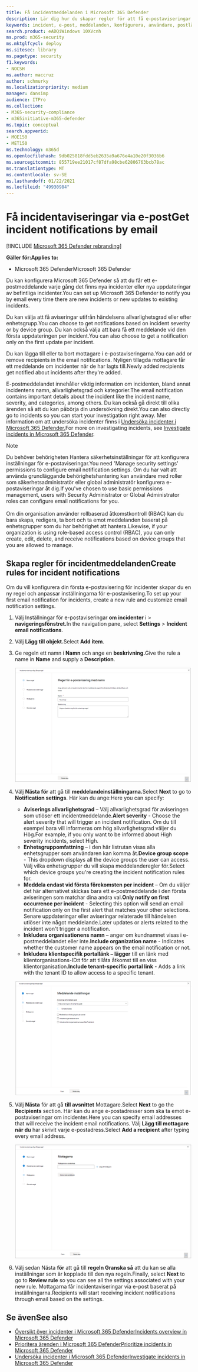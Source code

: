 ```yaml
---
title: Få incidentmeddelanden i Microsoft 365 Defender
description: Lär dig hur du skapar regler för att få e-postaviseringar för incidenter i Microsoft 365 Defender
keywords: incident, e-post, meddelanden, konfigurera, användare, postlåda, e-post, incidenter
search.product: eADQiWindows 10XVcnh
ms.prod: m365-security
ms.mktglfcycl: deploy
ms.sitesec: library
ms.pagetype: security
f1.keywords:
- NOCSH
ms.author: maccruz
author: schmurky
ms.localizationpriority: medium
manager: dansimp
audience: ITPro
ms.collection:
- M365-security-compliance
- m365initiative-m365-defender
ms.topic: conceptual
search.appverid:
- MOE150
- MET150
ms.technology: m365d
ms.openlocfilehash: 9db025818fdd5eb2635a9a676e4a10e20f3036b6
ms.sourcegitcommit: 855719ee21017cf87dfa98cbe62806763bcb78ac
ms.translationtype: MT
ms.contentlocale: sv-SE
ms.lasthandoff: 01/22/2021
ms.locfileid: "49930984"
---
```

# <a name="get-incident-notifications-by-email"></a><span data-ttu-id="57ff8-104">Få incidentaviseringar via e-post</span><span class="sxs-lookup"><span data-stu-id="57ff8-104">Get incident notifications by email</span></span>

[!INCLUDE [Microsoft 365 Defender rebranding](../includes/microsoft-defender.md)]


<span data-ttu-id="57ff8-105">**Gäller för:**</span><span class="sxs-lookup"><span data-stu-id="57ff8-105">**Applies to:**</span></span>
- <span data-ttu-id="57ff8-106">Microsoft 365 Defender</span><span class="sxs-lookup"><span data-stu-id="57ff8-106">Microsoft 365 Defender</span></span>

<span data-ttu-id="57ff8-107">Du kan konfigurera Microsoft 365 Defender så att du får ett e-postmeddelande varje gång det finns nya incidenter eller nya uppdateringar av befintliga incidenter.</span><span class="sxs-lookup"><span data-stu-id="57ff8-107">You can set up Microsoft 365 Defender to notify you by email every time there are new incidents or new updates to existing incidents.</span></span> 

<span data-ttu-id="57ff8-108">Du kan välja att få aviseringar utifrån händelsens allvarlighetsgrad eller efter enhetsgrupp.</span><span class="sxs-lookup"><span data-stu-id="57ff8-108">You can choose to get notifications based on incident severity or by device group.</span></span> <span data-ttu-id="57ff8-109">Du kan också välja att bara få ett meddelande vid den första uppdateringen per incident.</span><span class="sxs-lookup"><span data-stu-id="57ff8-109">You can also choose to get a notification only on the first update per incident.</span></span>

<span data-ttu-id="57ff8-110">Du kan lägga till eller ta bort mottagare i e-postaviseringarna.</span><span class="sxs-lookup"><span data-stu-id="57ff8-110">You can add or remove recipients in the email notifications.</span></span> <span data-ttu-id="57ff8-111">Nyligen tillagda mottagare får ett meddelande om incidenter när de har lagts till.</span><span class="sxs-lookup"><span data-stu-id="57ff8-111">Newly added recipients get notified about incidents after they're added.</span></span> 

<span data-ttu-id="57ff8-112">E-postmeddelandet innehåller viktig information om incidenten, bland annat incidentens namn, allvarlighetsgrad och kategorier.</span><span class="sxs-lookup"><span data-stu-id="57ff8-112">The email notification contains important details about the incident like the incident name, severity, and categories, among others.</span></span> <span data-ttu-id="57ff8-113">Du kan också gå direkt till olika ärenden så att du kan påbörja din undersökning direkt.</span><span class="sxs-lookup"><span data-stu-id="57ff8-113">You can also directly go to incidents so you can start your investigation right away.</span></span> <span data-ttu-id="57ff8-114">Mer information om att undersöka incidenter finns i [Undersöka incidenter i Microsoft 365 Defender.](https://docs.microsoft.com/microsoft-365/security/mtp/investigate-incidents)</span><span class="sxs-lookup"><span data-stu-id="57ff8-114">For more on investigating incidents, see [Investigate incidents in Microsoft 365 Defender](https://docs.microsoft.com/microsoft-365/security/mtp/investigate-incidents).</span></span>

>[!NOTE]
><span data-ttu-id="57ff8-115">Du behöver behörigheten Hantera säkerhetsinställningar för att konfigurera inställningar för e-postaviseringar.</span><span class="sxs-lookup"><span data-stu-id="57ff8-115">You need 'Manage security settings' permissions to configure email notification settings.</span></span> <span data-ttu-id="57ff8-116">Om du har valt att använda grundläggande behörighetshantering kan användare med roller som säkerhetsadministratör eller global administratör konfigurera e-postaviseringar åt dig.</span><span class="sxs-lookup"><span data-stu-id="57ff8-116">If you've chosen to use basic permissions management, users with Security Administrator or Global Administrator roles can configure email notifications for you.</span></span> <br> <br>
<span data-ttu-id="57ff8-117">Om din organisation använder rollbaserad åtkomstkontroll (RBAC) kan du bara skapa, redigera, ta bort och ta emot meddelanden baserat på enhetsgrupper som du har behörighet att hantera.</span><span class="sxs-lookup"><span data-stu-id="57ff8-117">Likewise, if your organization is using role-based access control (RBAC), you can only create, edit, delete, and receive notifications based on device groups that you are allowed to manage.</span></span>

## <a name="create-rules-for-incident-notifications"></a><span data-ttu-id="57ff8-118">Skapa regler för incidentmeddelanden</span><span class="sxs-lookup"><span data-stu-id="57ff8-118">Create rules for incident notifications</span></span>

<span data-ttu-id="57ff8-119">Om du vill konfigurera din första e-postavisering för incidenter skapar du en ny regel och anpassar inställningarna för e-postavisering.</span><span class="sxs-lookup"><span data-stu-id="57ff8-119">To set up your first email notification for incidents, create a new rule and customize email notification settings.</span></span>

1. <span data-ttu-id="57ff8-120">Välj Inställningar för e-postaviseringar **om incidenter** i  >  **navigeringsfönstret.**</span><span class="sxs-lookup"><span data-stu-id="57ff8-120">In the navigation pane, select **Settings** > **Incident email notifications**.</span></span>
2. <span data-ttu-id="57ff8-121">Välj **Lägg till objekt.**</span><span class="sxs-lookup"><span data-stu-id="57ff8-121">Select **Add item**.</span></span>
3. <span data-ttu-id="57ff8-122">Ge regeln ett namn i **Namn** och ange en **beskrivning.**</span><span class="sxs-lookup"><span data-stu-id="57ff8-122">Give the rule a name in **Name** and supply a **Description**.</span></span>

    ![Skapa regelfönster för incidenter som e-postmeddelanden](../../media/incidentemailnotif1.png) 
4. <span data-ttu-id="57ff8-124">Välj **Nästa för** att gå till **meddelandeinställningarna.**</span><span class="sxs-lookup"><span data-stu-id="57ff8-124">Select **Next** to go to **Notification settings**.</span></span> <span data-ttu-id="57ff8-125">Här kan du ange:</span><span class="sxs-lookup"><span data-stu-id="57ff8-125">Here you can specify:</span></span>
    - <span data-ttu-id="57ff8-126">**Aviserings allvarlighetsgrad** – Välj allvarlighetsgrad för aviseringen som utlöser ett incidentmeddelande.</span><span class="sxs-lookup"><span data-stu-id="57ff8-126">**Alert severity** - Choose the alert severity that will trigger an incident notification.</span></span> <span data-ttu-id="57ff8-127">Om du till exempel bara vill informeras om hög allvarlighetsgrad väljer du Hög.</span><span class="sxs-lookup"><span data-stu-id="57ff8-127">For example, if you only want to be informed about High severity incidents, select High.</span></span>
    - <span data-ttu-id="57ff8-128">**Enhetsgruppomfattning** – i den här listrutan visas alla enhetsgrupper som användaren kan komma åt.</span><span class="sxs-lookup"><span data-stu-id="57ff8-128">**Device group scope** - This dropdown displays all the device groups the user can access.</span></span> <span data-ttu-id="57ff8-129">Välj vilka enhetsgrupper du vill skapa meddelanderegler för.</span><span class="sxs-lookup"><span data-stu-id="57ff8-129">Select which device groups you're creating the incident notification rules for.</span></span>
    - <span data-ttu-id="57ff8-130">**Meddela endast vid första förekomsten per incident** – Om du väljer det här alternativet skickas bara ett e-postmeddelande i den första aviseringen som matchar dina andra val.</span><span class="sxs-lookup"><span data-stu-id="57ff8-130">**Only notify on first occurrence per incident** - Selecting this option will send an email notification only on the first alert that matches your other selections.</span></span> <span data-ttu-id="57ff8-131">Senare uppdateringar eller aviseringar relaterade till händelsen utlöser inte något meddelande.</span><span class="sxs-lookup"><span data-stu-id="57ff8-131">Later updates or alerts related to the incident won't trigger a notification.</span></span>
    - <span data-ttu-id="57ff8-132">**Inkludera organisationens namn** – anger om kundnamnet visas i e-postmeddelandet eller inte.</span><span class="sxs-lookup"><span data-stu-id="57ff8-132">**Include organization name** - Indicates whether the customer name appears on the email notification or not.</span></span>
    - <span data-ttu-id="57ff8-133">**Inkludera klientspecifik portallänk – lägger** till en länk med klientorganisations-ID:t för att tillåta åtkomst till en viss klientorganisation.</span><span class="sxs-lookup"><span data-stu-id="57ff8-133">**Include tenant-specific portal link** -  Adds a link with the tenant ID to allow access to a specific tenant.</span></span>
    
    ![Fönstret Notif-inställningar för incident-e-postmeddelanden](../../media/incidentemailnotif2.png)
5. <span data-ttu-id="57ff8-135">Välj **Nästa** för att gå **till avsnittet** Mottagare.</span><span class="sxs-lookup"><span data-stu-id="57ff8-135">Select **Next** to go the **Recipients** section.</span></span> <span data-ttu-id="57ff8-136">Här kan du ange e-postadresser som ska ta emot e-postaviseringar om incidenter.</span><span class="sxs-lookup"><span data-stu-id="57ff8-136">Here you can specify email addresses that will receive the incident email notifications.</span></span> <span data-ttu-id="57ff8-137">Välj **Lägg till mottagare när du** har skrivit varje e-postadress.</span><span class="sxs-lookup"><span data-stu-id="57ff8-137">Select **Add a recipient** after typing every email address.</span></span>

    ![Fönstret Lägg till mottagare för infallna e-postmeddelanden](../../media/incidentemailnotif3.png) 

6. <span data-ttu-id="57ff8-139">Välj sedan Nästa **för** att gå till **regeln Granska så** att du kan se alla inställningar som är kopplade till den nya regeln.</span><span class="sxs-lookup"><span data-stu-id="57ff8-139">Finally, select **Next** to go to **Review rule** so you can see all the settings associated with your new rule.</span></span> <span data-ttu-id="57ff8-140">Mottagarna får incidentaviseringar via e-post baserat på inställningarna.</span><span class="sxs-lookup"><span data-stu-id="57ff8-140">Recipients will start receiving incident notifications through email based on the settings.</span></span>

## <a name="see-also"></a><span data-ttu-id="57ff8-141">Se även</span><span class="sxs-lookup"><span data-stu-id="57ff8-141">See also</span></span>
- [<span data-ttu-id="57ff8-142">Översikt över incidenter i Microsoft 365 Defender</span><span class="sxs-lookup"><span data-stu-id="57ff8-142">Incidents overview in Microsoft 365 Defender</span></span>](https://docs.microsoft.com/microsoft-365/security/mtp/incidents-overview)
- [<span data-ttu-id="57ff8-143">Prioritera ärenden i Microsoft 365 Defender</span><span class="sxs-lookup"><span data-stu-id="57ff8-143">Prioritize incidents in Microsoft 365 Defender</span></span>](https://docs.microsoft.com/microsoft-365/security/mtp/incident-queue)
- [<span data-ttu-id="57ff8-144">Undersöka incidenter i Microsoft 365 Defender</span><span class="sxs-lookup"><span data-stu-id="57ff8-144">Investigate incidents in Microsoft 365 Defender</span></span>](https://docs.microsoft.com/microsoft-365/security/mtp/investigate-incidents)

